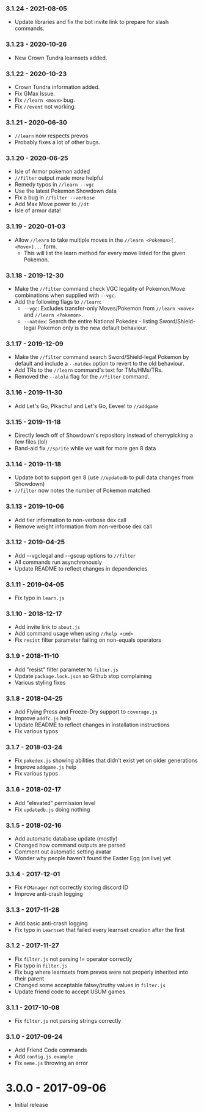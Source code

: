 ### 3.1.24 - 2021-08-05

 * Update libraries and fix the bot invite link to prepare for slash commands.

### 3.1.23 - 2020-10-26

 * New Crown Tundra learnsets added.

### 3.1.22 - 2020-10-23

 * Crown Tundra information added.
 * Fix GMax Issue.
 * Fix `//learn <move>` bug.
 * Fix `//event` not working.

### 3.1.21 - 2020-06-30
 * `//learn` now respects prevos
 * Probably fixes a lot of other bugs.

### 3.1.20 - 2020-06-25
 * Isle of Armor pokemon added
 * `//filter` output made more helpful
 * Remedy typos in `//learn --vgc`
 * Use the latest Pokemon Showdown data
 * Fix a bug in `//filter --verbose`
 * Add Max Move power to `//dt`
 * Isle of armor data!

### 3.1.19 - 2020-01-03
 * Allow `//learn` to take multiple moves in the `//learn <Pokemon>[, <Move>]...` form.
   * This will list the learn method for every move listed for the given Pokemon.

### 3.1.18 - 2019-12-30
 * Make the `//filter` command check VGC legality of Pokemon/Move combinations when supplied with `--vgc`.
 * Add the following flags to `//learn`:
   * `--vgc`: Excludes transfer-only Moves/Pokemon from `//learn <move>` and `//learn <Pokemon>`.
   * `--natdex`: Search the entire National Pokedex - listing Sword/Shield-legal Pokemon only is the new default behaviour. 

### 3.1.17 - 2019-12-09
 * Make the `//filter` command search Sword/Shield-legal Pokemon by default and include a `--natdex` option to revert to the old behaviour.
 * Add TRs to the `//learn` command's text for TMs/HMs/TRs.
 * Removed the `--alola` flag for the `//filter` command.

### 3.1.16 - 2019-11-30
 * Add Let's Go, Pikachu! and Let's Go, Eevee! to `//addgame`

### 3.1.15 - 2019-11-18
 * Directly leech off of Showdown's repository instead of cherrypicking a few files (lol)
 * Band-aid fix `//sprite` while we wait for more gen 8 data

### 3.1.14 - 2019-11-18
 * Update bot to support gen 8 (use `//updatedb` to pull data changes from Showdown)
 * `//filter` now notes the number of Pokemon matched

### 3.1.13 - 2019-10-06
 * Add tier information to non-verbose dex call
 * Remove weight information from non-verbose dex call

### 3.1.12 - 2019-04-25
 * Add --vgclegal and --gscup options to `//filter`
 * All commands run asynchronously
 * Update README to reflect changes in dependencies

### 3.1.11 - 2019-04-05
 * Fix typo in `learn.js`

### 3.1.10 - 2018-12-17
 * Add invite link to `about.js`
 * Add command usage when using `//help <cmd>`
 * Fix `resist` filter parameter failing on non-equals operators

### 3.1.9 - 2018-11-10
 * Add "resist" filter parameter to `filter.js`
 * Update `package.lock.json` so Github stop complaining
 * Various styling fixes

### 3.1.8 - 2018-04-25
 * Add Flying Press and Freeze-Dry support to `coverage.js`
 * Improve `addfc.js` help
 * Update README to reflect changes in installation instructions
 * Fix various typos

### 3.1.7 - 2018-03-24
 * Fix `pokedex.js` showing abilities that didn't exist yet on older generations
 * Improve `addgame.js` help
 * Fix various typos

### 3.1.6 - 2018-02-17
 * Add "elevated" permission level
 * Fix `updatedb.js` doing nothing

### 3.1.5 - 2018-02-16
 * Add automatic database update (mostly)
 * Changed how command outputs are parsed
 * Comment out automatic setting avatar
 * Wonder why people haven't found the Easter Egg (on live) yet
  
### 3.1.4 - 2017-12-01
 * Fix `FCManager` not correctly storing discord ID
 * Improve anti-crash logging

### 3.1.3 - 2017-11-28
 * Add basic anti-crash logging
 * Fix typo in `Learnset` that failed every learnset creation after the first

### 3.1.2 - 2017-11-27
 * Fix `filter.js` not parsing != operator correctly
 * Fix typo in `filter.js`
 * Fix bug where learnsets from prevos were not properly inherited into their parent
 * Changed some acceptable falsey/truthy values in `filter.js` 
 * Update friend code to accept USUM games

### 3.1.1 - 2017-10-08
 * Fix `filter.js` not parsing strings correctly

### 3.1.0 - 2017-09-24
 * Add Friend Code commands
 * Add `config.js.example`
 * Fix `meme.js` throwing an error

# 3.0.0 - 2017-09-06
 * Initial release
 
